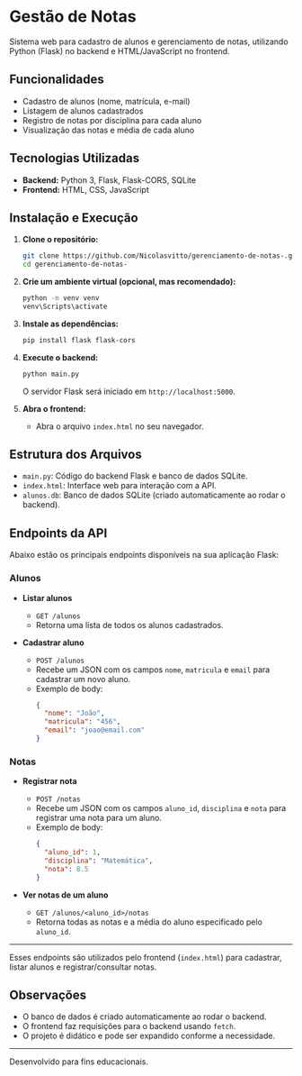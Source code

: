 # Gestão de Notas

Sistema web para cadastro de alunos e gerenciamento de notas, utilizando Python (Flask) no backend e HTML/JavaScript no frontend.

## Funcionalidades

- Cadastro de alunos (nome, matrícula, e-mail)
- Listagem de alunos cadastrados
- Registro de notas por disciplina para cada aluno
- Visualização das notas e média de cada aluno

## Tecnologias Utilizadas

- **Backend:** Python 3, Flask, Flask-CORS, SQLite
- **Frontend:** HTML, CSS, JavaScript

## Instalação e Execução

1. **Clone o repositório:**
   ```sh
   git clone https://github.com/Nicolasvitto/gerenciamento-de-notas-.git
   cd gerenciamento-de-notas-
   ```

2. **Crie um ambiente virtual (opcional, mas recomendado):**
   ```sh
   python -m venv venv
   venv\Scripts\activate
   ```

3. **Instale as dependências:**
   ```sh
   pip install flask flask-cors
   ```

4. **Execute o backend:**
   ```sh
   python main.py
   ```
   O servidor Flask será iniciado em `http://localhost:5000`.

5. **Abra o frontend:**
   - Abra o arquivo `index.html` no seu navegador.

## Estrutura dos Arquivos

- `main.py`: Código do backend Flask e banco de dados SQLite.
- `index.html`: Interface web para interação com a API.
- `alunos.db`: Banco de dados SQLite (criado automaticamente ao rodar o backend).

## Endpoints da API

Abaixo estão os principais endpoints disponíveis na sua aplicação Flask:

### Alunos

- **Listar alunos**
  - `GET /alunos`
  - Retorna uma lista de todos os alunos cadastrados.

- **Cadastrar aluno**
  - `POST /alunos`
  - Recebe um JSON com os campos `nome`, `matricula` e `email` para cadastrar um novo aluno.
  - Exemplo de body:
    ```json
    {
      "nome": "João",
      "matricula": "456",
      "email": "joao@email.com"
    }
    ```

### Notas

- **Registrar nota**
  - `POST /notas`
  - Recebe um JSON com os campos `aluno_id`, `disciplina` e `nota` para registrar uma nota para um aluno.
  - Exemplo de body:
    ```json
    {
      "aluno_id": 1,
      "disciplina": "Matemática",
      "nota": 8.5
    }
    ```

- **Ver notas de um aluno**
  - `GET /alunos/<aluno_id>/notas`
  - Retorna todas as notas e a média do aluno especificado pelo `aluno_id`.

---

Esses endpoints são utilizados pelo frontend (`index.html`) para cadastrar, listar alunos e registrar/consultar notas.

## Observações

- O banco de dados é criado automaticamente ao rodar o backend.
- O frontend faz requisições para o backend usando `fetch`.
- O projeto é didático e pode ser expandido conforme a necessidade.

---

Desenvolvido para fins educacionais.